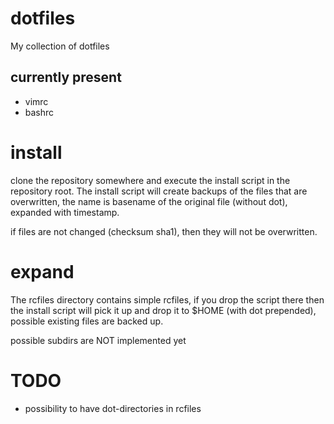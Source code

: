 dotfiles
========

My collection of dotfiles

## currently present ##
* vimrc
* bashrc

install
=======

clone the repository somewhere and execute the install script in the repository root.
The install script will create backups of the files that are overwritten, the name is 
basename of the original file (without dot), expanded with timestamp.

if files are not changed (checksum sha1), then they will not be overwritten.

expand
======

The rcfiles directory contains simple rcfiles, if you drop the script there then the 
install script will pick it up and drop it to $HOME (with  dot prepended), possible 
existing files are backed up.

possible subdirs are NOT implemented yet

TODO
=====

* possibility to have dot-directories in rcfiles
